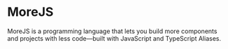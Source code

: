 # MoreJS
MoreJS is a programming language that lets you build more components and projects with less code—built with JavaScript and TypeScript Aliases.
